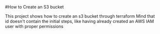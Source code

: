 #How to Create an S3 bucket

This project shows how to create an s3 bucket through terraform
Mind that id doesn't contain the initial steps, like having already created an AWS IAM user with proper permissions
